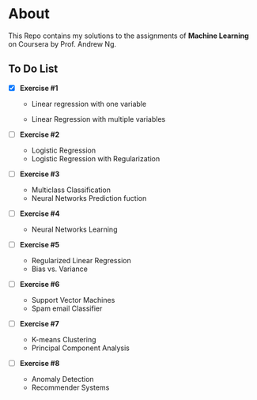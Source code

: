 # About
This Repo contains my solutions to the assignments of **Machine Learning** on Coursera by Prof. Andrew Ng.
## To Do List

- [X] **Exercise #1**

  - Linear regression with one variable

  - Linear Regression with multiple variables

- [ ] **Exercise #2**

  - Logistic Regression
  - Logistic Regression with Regularization

- [ ] **Exercise #3**

  - Multiclass Classification
  - Neural Networks Prediction fuction

- [ ] **Exercise #4**

  - Neural Networks Learning

- [ ] **Exercise #5**

  - Regularized Linear Regression
  - Bias vs. Variance

- [ ] **Exercise #6**

  - Support Vector Machines
  - Spam email Classifier

- [ ] **Exercise #7**

  - K-means Clustering
  - Principal Component Analysis

- [ ] **Exercise #8**

  - Anomaly Detection
  - Recommender Systems

